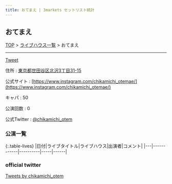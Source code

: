 ```yaml
---
title: おてまえ | 3markets セットリスト統計
---
```

## おてまえ

[TOP](/setlist/) > [ライブハウス一覧](livehouses.html) > おてまえ

___

<a href="https://twitter.com/share?ref_src=twsrc%5Etfw" data-text="3markets[ ]セットリスト > おてまえ" class="twitter-share-button" data-via="3markets" data-hashtags="3markets" data-related="3markets" data-show-count="false">Tweet</a>

住所
:    <a href="https://www.google.co.jp/maps/search/%E6%9D%B1%E4%BA%AC%E9%83%BD%E4%B8%96%E7%94%B0%E8%B0%B7%E5%8C%BA%E5%8C%97%E6%B2%A23%E4%B8%81%E7%9B%AE31-15" rel="noopener noreferrer" target="_blank">東京都世田谷区北沢3丁目31-15</a>

公式サイト
:    [https://www.instagram.com/chikamichi_otemae/](https://www.instagram.com/chikamichi_otemae/)

キャパ
:    50

公演回数
: 0


公式Twitter
: <a href="https://twitter.com/chikamichi_otem">@chikamichi_otem</a>


### 公演一覧

{:.table-lives}
|日付|ライブタイトル|ライブハウス|出演者|コメント|
|---|------------|----------|-----|------|




### official twitter

<a class="twitter-timeline" href="https://twitter.com/chikamichi_otem?ref_src=twsrc%5Etfw">Tweets by chikamichi_otem</a> <script async src="https://platform.twitter.com/widgets.js" charset="utf-8"></script>


<script async src="https://platform.twitter.com/widgets.js" charset="utf-8"></script>
